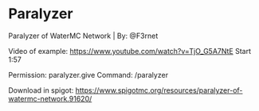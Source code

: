 # Paralyzer
Paralyzer of WaterMC Network | By: @F3rnet

Video of example: https://www.youtube.com/watch?v=TjO_G5A7NtE Start 1:57

Permission: paralyzer.give Command: /paralyzer

Download in spigot: https://www.spigotmc.org/resources/paralyzer-of-watermc-network.91620/
